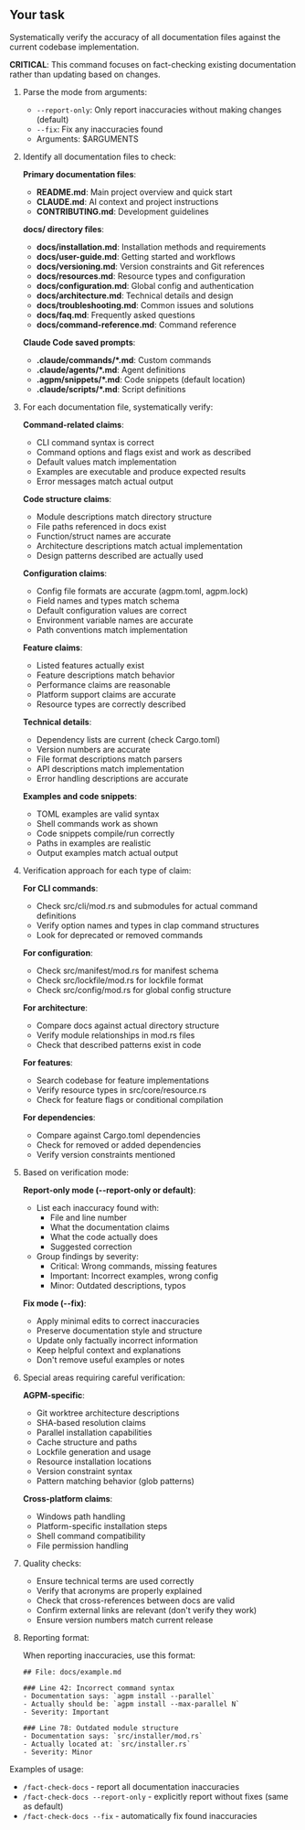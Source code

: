 ## Your task

Systematically verify the accuracy of all documentation files against the current codebase implementation.

**CRITICAL**: This command focuses on fact-checking existing documentation rather than updating based on changes.

1. Parse the mode from arguments:
   - `--report-only`: Only report inaccuracies without making changes (default)
   - `--fix`: Fix any inaccuracies found
   - Arguments: $ARGUMENTS

2. Identify all documentation files to check:

   **Primary documentation files**:
   - **README.md**: Main project overview and quick start
   - **CLAUDE.md**: AI context and project instructions
   - **CONTRIBUTING.md**: Development guidelines

   **docs/ directory files**:
   - **docs/installation.md**: Installation methods and requirements
   - **docs/user-guide.md**: Getting started and workflows
   - **docs/versioning.md**: Version constraints and Git references
   - **docs/resources.md**: Resource types and configuration
   - **docs/configuration.md**: Global config and authentication
   - **docs/architecture.md**: Technical details and design
   - **docs/troubleshooting.md**: Common issues and solutions
   - **docs/faq.md**: Frequently asked questions
   - **docs/command-reference.md**: Command reference

   **Claude Code saved prompts**:
   - **.claude/commands/*.md**: Custom commands
   - **.claude/agents/*.md**: Agent definitions
   - **.agpm/snippets/*.md**: Code snippets (default location)
   - **.claude/scripts/*.md**: Script definitions

3. For each documentation file, systematically verify:

   **Command-related claims**:
   - CLI command syntax is correct
   - Command options and flags exist and work as described
   - Default values match implementation
   - Examples are executable and produce expected results
   - Error messages match actual output

   **Code structure claims**:
   - Module descriptions match directory structure
   - File paths referenced in docs exist
   - Function/struct names are accurate
   - Architecture descriptions match actual implementation
   - Design patterns described are actually used

   **Configuration claims**:
   - Config file formats are accurate (agpm.toml, agpm.lock)
   - Field names and types match schema
   - Default configuration values are correct
   - Environment variable names are accurate
   - Path conventions match implementation

   **Feature claims**:
   - Listed features actually exist
   - Feature descriptions match behavior
   - Performance claims are reasonable
   - Platform support claims are accurate
   - Resource types are correctly described

   **Technical details**:
   - Dependency lists are current (check Cargo.toml)
   - Version numbers are accurate
   - File format descriptions match parsers
   - API descriptions match implementation
   - Error handling descriptions are accurate

   **Examples and code snippets**:
   - TOML examples are valid syntax
   - Shell commands work as shown
   - Code snippets compile/run correctly
   - Paths in examples are realistic
   - Output examples match actual output

4. Verification approach for each type of claim:

   **For CLI commands**:
   - Check src/cli/mod.rs and submodules for actual command definitions
   - Verify option names and types in clap command structures
   - Look for deprecated or removed commands

   **For configuration**:
   - Check src/manifest/mod.rs for manifest schema
   - Check src/lockfile/mod.rs for lockfile format
   - Check src/config/mod.rs for global config structure

   **For architecture**:
   - Compare docs against actual directory structure
   - Verify module relationships in mod.rs files
   - Check that described patterns exist in code

   **For features**:
   - Search codebase for feature implementations
   - Verify resource types in src/core/resource.rs
   - Check for feature flags or conditional compilation

   **For dependencies**:
   - Compare against Cargo.toml dependencies
   - Check for removed or added dependencies
   - Verify version constraints mentioned

5. Based on verification mode:

   **Report-only mode (--report-only or default)**:
   - List each inaccuracy found with:
     * File and line number
     * What the documentation claims
     * What the code actually does
     * Suggested correction
   - Group findings by severity:
     * Critical: Wrong commands, missing features
     * Important: Incorrect examples, wrong config
     * Minor: Outdated descriptions, typos

   **Fix mode (--fix)**:
   - Apply minimal edits to correct inaccuracies
   - Preserve documentation style and structure
   - Update only factually incorrect information
   - Keep helpful context and explanations
   - Don't remove useful examples or notes

6. Special areas requiring careful verification:

   **AGPM-specific**:
   - Git worktree architecture descriptions
   - SHA-based resolution claims
   - Parallel installation capabilities
   - Cache structure and paths
   - Lockfile generation and usage
   - Resource installation locations
   - Version constraint syntax
   - Pattern matching behavior (glob patterns)

   **Cross-platform claims**:
   - Windows path handling
   - Platform-specific installation steps
   - Shell command compatibility
   - File permission handling

7. Quality checks:

   - Ensure technical terms are used correctly
   - Verify that acronyms are properly explained
   - Check that cross-references between docs are valid
   - Confirm external links are relevant (don't verify they work)
   - Ensure version numbers match current release

8. Reporting format:

   When reporting inaccuracies, use this format:
   ```
   ## File: docs/example.md

   ### Line 42: Incorrect command syntax
   - Documentation says: `agpm install --parallel`
   - Actually should be: `agpm install --max-parallel N`
   - Severity: Important

   ### Line 78: Outdated module structure
   - Documentation says: `src/installer/mod.rs`
   - Actually located at: `src/installer.rs`
   - Severity: Minor
   ```

Examples of usage:
- `/fact-check-docs` - report all documentation inaccuracies
- `/fact-check-docs --report-only` - explicitly report without fixes (same as default)
- `/fact-check-docs --fix` - automatically fix found inaccuracies